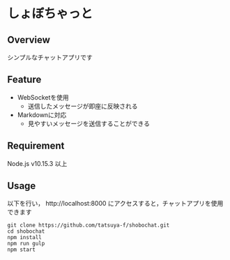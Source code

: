 
# しょぼちゃっと

## Overview
シンプルなチャットアプリです

## Feature
- WebSocketを使用
    - 送信したメッセージが即座に反映される
- Markdownに対応
    - 見やすいメッセージを送信することができる

## Requirement
Node.js v10.15.3 以上

## Usage
以下を行い， http://localhost:8000 にアクセスすると，チャットアプリを使用できます

```
git clone https://github.com/tatsuya-f/shobochat.git
cd shobochat
npm install
npm run gulp
npm start
```
